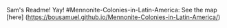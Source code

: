 Sam's Readme! Yay! #Mennonite-Colonies-in-Latin-America: 
See the map [here] (https://bousamuel.github.io/Mennonite-Colonies-in-Latin-America/)
